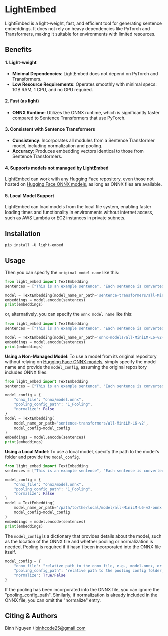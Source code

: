 # LightEmbed

LightEmbed is a light-weight, fast, and efficient tool for generating sentence embeddings. It does not rely on heavy dependencies like PyTorch and Transformers, making it suitable for environments with limited resources.

## Benefits

#### 1. Light-weight
- **Minimal Dependencies**: LightEmbed does not depend on PyTorch and Transformers.
- **Low Resource Requirements**: Operates smoothly with minimal specs: 1GB RAM, 1 CPU, and no GPU required.

#### 2. Fast (as light)
- **ONNX Runtime**: Utilizes the ONNX runtime, which is significantly faster compared to Sentence Transformers that use PyTorch.

#### 3. Consistent with Sentence Transformers
- **Consistency**: Incorporates all modules from a Sentence Transformer model, including normalization and pooling.
- **Accuracy**: Produces embedding vectors identical to those from Sentence Transformers.

#### 4. Supports models not managed by LightEmbed
LightEmbed can work with any Hugging Face repository, even those not hosted on 
[Hugging Face ONNX models](https://huggingface.co/onnx-models), as long as ONNX files are available.

#### 5. Local Model Support
LightEmbed can load models from the local file system, enabling faster loading times and functionality
in environments without internet access, such as AWS Lambda or EC2 instances in private subnets.


## Installation
```
pip install -U light-embed
```

## Usage

Then you can specify the `original model name` like this:
```python
from light_embed import TextEmbedding
sentences = ["This is an example sentence", "Each sentence is converted"]

model = TextEmbedding(model_name_or_path='sentence-transformers/all-MiniLM-L6-v2')
embeddings = model.encode(sentences)
print(embeddings)
```

or, alternatively, you can specify the `onnx model name` like this:
```python
from light_embed import TextEmbedding
sentences = ["This is an example sentence", "Each sentence is converted"]

model = TextEmbedding(model_name_or_path='onnx-models/all-MiniLM-L6-v2-onnx')
embeddings = model.encode(sentences)
print(embeddings)
```

**Using a Non-Managed Model**: To use a model from its original repository without relying on [Hugging Face ONNX models](https://huggingface.co/onnx-models), simply specify the model name and provide the `model_config`, assuming the original repository includes ONNX files.
```python
from light_embed import TextEmbedding
sentences = ["This is an example sentence", "Each sentence is converted"]

model_config = {
    "onnx_file": "onnx/model.onnx",
    "pooling_config_path": "1_Pooling",
    "normalize": False
}
model = TextEmbedding(
    model_name_or_path='sentence-transformers/all-MiniLM-L6-v2',
    model_config=model_config
)
embeddings = model.encode(sentences)
print(embeddings)
```

**Using a Local Model**: To use a local model, specify the path to the model's folder and provide the `model_config`.
```python
from light_embed import TextEmbedding
sentences = ["This is an example sentence", "Each sentence is converted"]

model_config = {
    "onnx_file": "onnx/model.onnx",
    "pooling_config_path": "1_Pooling",
    "normalize": False
}
model = TextEmbedding(
    model_name_or_path='/path/to/the/local/model/all-MiniLM-L6-v2-onnx',
    model_config=model_config
)
embeddings = model.encode(sentences)
print(embeddings)
```
The `model_config` is a dictionary that provides details about the model, such as the location of the ONNX file and whether
pooling or normalization is needed. Pooling is required if it hasn't been incorporated into the ONNX file itself.
```python
model_config = {
    "onnx_file": "relative path to the onnx file, e.g., model.onnx, or onnx/model.onnx",
    "pooling_config_path": "relative path to the pooling config folder, e.g., 1_Pooling",
    "normalize": True/False
}
```
If the pooling has been incorporated into the ONNX file, you can ignore the "pooling_config_path".
Similarly, if normalization is already included in the ONNX file, you can omit the "normalize" entry.

## Citing & Authors

Binh Nguyen / binhcode25@gmail.com